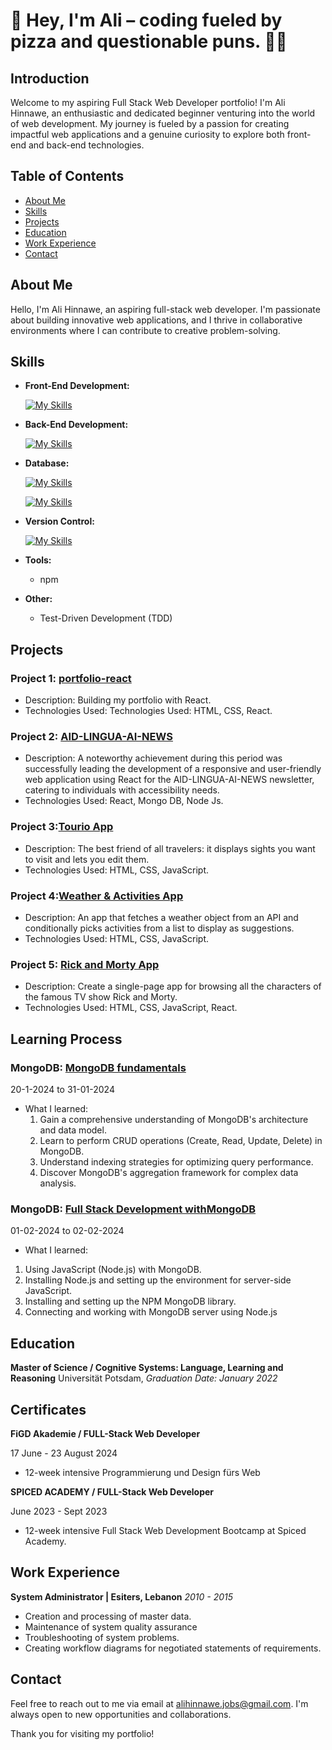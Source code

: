 # 🍕 Hey, I'm Ali – coding fueled by pizza and questionable puns. 🍕😄

## Introduction

Welcome to my aspiring Full Stack Web Developer portfolio! I'm Ali Hinnawe, an enthusiastic and dedicated beginner venturing into the world of web development. My journey is fueled by a passion for creating impactful web applications and a genuine curiosity to explore both front-end and back-end technologies.


## Table of Contents

- [About Me](#about-me)
- [Skills](#skills)
- [Projects](#projects)
- [Education](#education)
- [Work Experience](#work-experience)
- [Contact](#contact)

## About Me

Hello, I'm Ali Hinnawe, an aspiring full-stack web developer. I'm passionate about building innovative web applications, and I thrive in collaborative environments where I can contribute to creative problem-solving.


## Skills

- **Front-End Development:**

  [![My Skills](https://skillicons.dev/icons?i=html,css,js,ts,react,nextjs)](https://skillicons.dev)

- **Back-End Development:**
  
  [![My Skills](https://skillicons.dev/icons?i=nodejs,mongodb)](https://skillicons.dev)


- **Database:**
  
  [![My Skills](https://skillicons.dev/icons?i=mongodb)](https://skillicons.dev)
  
  [![My Skills](https://skillicons.dev/icons?i=mysql)](https://skillicons.dev)
  

- **Version Control:**
  
  [![My Skills](https://skillicons.dev/icons?i=git,github)](https://skillicons.dev)

- **Tools:**
  - npm

- **Other:**
  - Test-Driven Development (TDD) <i class="fas fa-vial"></i>

## Projects

### Project 1: [portfolio-react](https://github.com/alihinnawe/portfolio-react)

- Description: Building my portfolio with React.
- Technologies Used:  Technologies Used:  HTML, CSS, React.

### Project 2: [AID-LINGUA-AI-NEWS](https://github.com/alihinnawe/AID-LINGUA-AI-NEWS)

- Description: A noteworthy achievement during this period was successfully leading the development of a responsive and user-friendly web application using React for the AID-LINGUA-AI-NEWS newsletter, catering to individuals with
accessibility needs.
- Technologies Used:  React, Mongo DB, Node Js.

### Project 3:[Tourio App](https://github.com/alex-code42/ali_alex_tourio_app)

- Description: The best friend of all travelers: it displays sights you want to visit and lets you edit them.
- Technologies Used:  HTML, CSS, JavaScript.
  
### Project 4:[Weather & Activities App](https://github.com/alihinnawe/Ali-Serge-Weather)
- Description: An app that fetches a weather object from an API and conditionally picks activities from a list to display as suggestions.
- Technologies Used: HTML, CSS, JavaScript.
  
### Project 5: [Rick and Morty App](https://github.com/alihinnawe/Ali-Rouzbehan-Proj3)
- Description: Create a single-page app for browsing all the characters of the famous TV show Rick and Morty.
- Technologies Used:  HTML, CSS, JavaScript, React.

## Learning Process

### MongoDB: [MongoDB fundamentals](https://www.amazon.com/MongoDB-Jobseekers-heights-career-English/dp/9355518250)
  20-1-2024 to 31-01-2024
- What I learned:
  1. Gain a comprehensive understanding of MongoDB's architecture and data model.
  2. Learn to perform CRUD operations (Create, Read, Update, Delete) in MongoDB.
  3. Understand indexing strategies for optimizing query performance.
  4. Discover MongoDB's aggregation framework for complex data analysis.

### MongoDB: [Full Stack Development withMongoDB](https://bpbonline.com/products/full-stack-development-with-mongodb?_pos=1&_sid=a53a2c992&_ss=r)
  01-02-2024 to 02-02-2024
- What I learned:
 1. Using JavaScript (Node.js) with MongoDB.
 2. Installing Node.js and setting up the environment for server-side JavaScript.
 3. Installing and setting up the NPM MongoDB library.
 4. Connecting and working with MongoDB server using Node.js
    
## Education

**Master of Science / Cognitive Systems: Language, Learning and Reasoning**
Universität Potsdam,
*Graduation Date:  January 2022*

## Certificates 

**FiGD Akademie / FULL-Stack Web Developer**

17 June  -  23 August 2024
- 12-week intensive Programmierung und Design fürs Web

**SPICED ACADEMY / FULL-Stack Web Developer**

June 2023 - Sept 2023
- 12-week intensive Full Stack Web
Development Bootcamp at Spiced Academy.

## Work Experience

**System Administrator | Esiters, Lebanon**
*2010 - 2015*

- Creation and processing of master data.
- Maintenance of system quality assurance
- Troubleshooting of system problems.
- Creating workflow diagrams for negotiated statements of requirements.
    
## Contact

Feel free to reach out to me via email at alihinnawe.jobs@gmail.com. I'm always open to new opportunities and collaborations.

Thank you for visiting my portfolio!



